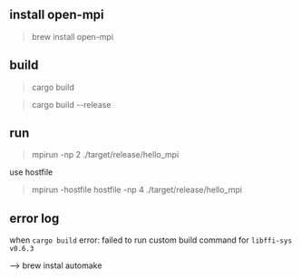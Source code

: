 ## install open-mpi

> brew install open-mpi

## build

> cargo build

> cargo build --release


## run

> mpirun -np 2 ./target/release/hello_mpi

use hostfile

> mpirun -hostfile hostfile  -np 4 ./target/release/hello_mpi













## error log

when `cargo build`
error: failed to run custom build command for `libffi-sys v0.6.3`

--> brew instal automake


